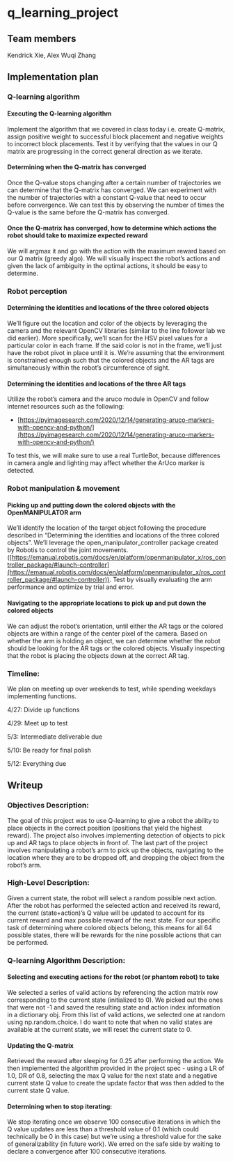 # q_learning_project
## Team members
Kendrick Xie, Alex Wuqi Zhang
## Implementation plan
### Q-learning algorithm
#### Executing the Q-learning algorithm
Implement the algorithm that we covered in class today i.e. create Q-matrix, assign positive weight to successful block placement and negative weights to incorrect block placements. Test it by verifying that the values in our Q matrix are progressing in the correct general direction as we iterate.
#### Determining when the Q-matrix has converged
Once the Q-value stops changing after a certain number of trajectories we can determine that the Q-matrix has converged. We can experiment with the number of trajectories with a constant Q-value that need to occur before convergence. We can test this by observing the number of times the Q-value is the same before the Q-matrix has converged.
#### Once the Q-matrix has converged, how to determine which actions the robot should take to maximize expected reward
We will argmax it and go with the action with the maximum reward based on our Q matrix (greedy algo). We will visually inspect the robot’s actions and given the lack of ambiguity in the optimal actions, it should be easy to determine.
### Robot perception
#### Determining the identities and locations of the three colored objects
We’ll figure out the location and color of the objects by leveraging the camera and the relevant OpenCV libraries (similar to the line follower lab we did earlier). More specifically, we’ll scan for the HSV pixel values for a particular color in each frame. If the said color is not in the frame, we’ll just have the robot pivot in place until it is. We’re assuming that the environment is constrained enough such that the colored objects and the AR tags are simultaneously within the robot’s circumference of sight.
#### Determining the identities and locations of the three AR tags
Utilize the robot’s camera and the aruco module in OpenCV and follow internet resources such as the following:
-   [https://pyimagesearch.com/2020/12/14/generating-aruco-markers-with-opencv-and-python/](https://pyimagesearch.com/2020/12/14/generating-aruco-markers-with-opencv-and-python/)

To test this, we will make sure to use a real TurtleBot, because differences in camera angle and lighting may affect whether the ArUco marker is detected.

### Robot manipulation & movement
#### Picking up and putting down the colored objects with the OpenMANIPULATOR arm
We’ll identify the location of the target object following the procedure described in “Determining the identities and locations of the three colored objects”. We’ll leverage the open_manipulator_controller package created by Robotis to control the joint movements. ([https://emanual.robotis.com/docs/en/platform/openmanipulator_x/ros_controller_package/#launch-controller](https://emanual.robotis.com/docs/en/platform/openmanipulator_x/ros_controller_package/#launch-controller)). Test by visually evaluating the arm performance and optimize by trial and error.
#### Navigating to the appropriate locations to pick up and put down the colored objects
We can adjust the robot’s orientation, until either the AR tags or the colored objects are within a range of the center pixel of the camera. Based on whether the arm is holding an object, we can determine whether the robot should be looking for the AR tags or the colored objects. Visually inspecting that the robot is placing the objects down at the correct AR tag.
### Timeline:
We plan on meeting up over weekends to test, while spending weekdays implementing functions.

4/27: Divide up functions

4/29: Meet up to test

5/3: Intermediate deliverable due

5/10: Be ready for final polish

5/12: Everything due

## Writeup
### Objectives Description:
The goal of this project was to use Q-learning to give a robot the ability to place objects in the correct position (positions that yield the highest reward). The project also involves implementing detection of objects to pick up and AR tags to place objects in front of. The last part of the project involves manipulating a robot’s arm to pick up the objects, navigating to the location where they are to be dropped off, and dropping the object from the robot’s arm.
### High-Level Description:
Given a current state, the robot will select a random possible next action. After the robot has performed the selected action and received its reward, the current (state+action)’s Q value will be updated to account for its current reward and max possible reward of the next state. For our specific task of determining where colored objects belong, this means for all 64 possible states, there will be rewards for the nine possible actions that can be performed.
### Q-learning Algorithm Description:
#### Selecting and executing actions for the robot (or phantom robot) to take
We selected a series of valid actions by referencing the action matrix row corresponding to the current state (initialized to 0). We picked out the ones that were not -1 and saved the resulting state and action index information in a dictionary obj. From this list of valid actions, we selected one at random using np.random.choice. I do want to note that when no valid states are available at the current state, we will reset the current state to 0. 
#### Updating the Q-matrix
Retrieved the reward after sleeping for 0.25 after performing the action. We then implemented the algorithm provided in the project spec - using a LR of 1.0, DR of 0.8, selecting the max Q value for the next state and a negative current state Q value to create the update factor that was then added to the current state Q value. 
#### Determining when to stop iterating: 
We stop iterating once we observe 100 consecutive iterations in which the Q value updates are less than a threshold value of 0.1 (which could technically be 0 in this case) but we’re using a threshold value for the sake of generalizability (in future work). We erred on the safe side by waiting to declare a convergence after 100 consecutive iterations. 
